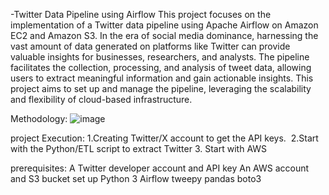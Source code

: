 -Twitter Data Pipeline using Airflow
This project focuses on the implementation of a Twitter data pipeline using Apache Airflow on Amazon EC2 and Amazon S3. In the era of social media dominance, harnessing the vast amount of data generated on platforms like Twitter can provide valuable insights for businesses, researchers, and analysts. The pipeline facilitates the collection, processing, and analysis of tweet data, allowing users to extract meaningful information and gain actionable insights. This project aims to set up and manage the pipeline, leveraging the scalability and flexibility of cloud-based infrastructure.

Methodology:
![image](https://github.com/Team-05-project/Team-05-project/assets/161756125/2391115e-3880-4232-87bd-becac68dbd82)

project Execution:
1.Creating Twitter/X account to get the API keys.
 2.Start with the Python/ETL script to extract Twitter
3. Start with AWS

prerequisites:
A Twitter developer account and API key
An AWS account and S3 bucket set up
Python 3
Airflow
tweepy
pandas
boto3

<!---
Team-05-project/Team-05-project is a ✨ special ✨ repository because its `README.md` (this file) appears on your GitHub profile.
You can click the Preview link to take a look at your changes.
--->
